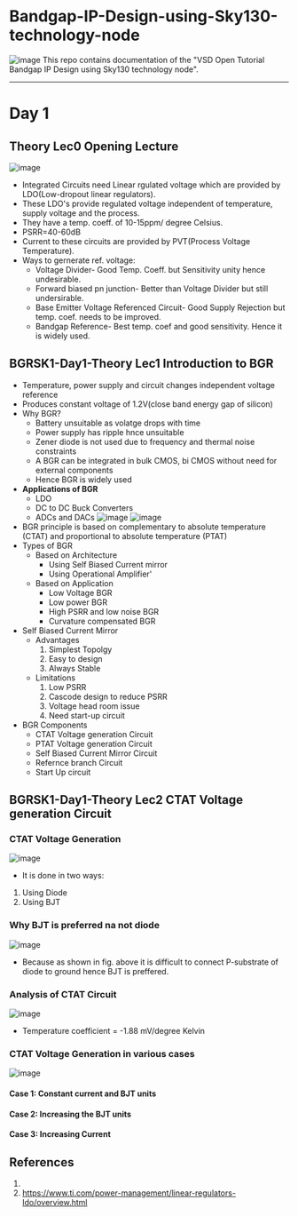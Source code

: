 # Bandgap-IP-Design-using-Sky130-technology-node
![image](https://user-images.githubusercontent.com/58599984/138215051-f7414ea3-dce7-4978-a5ab-fcb6a6ed25fe.png)
This repo contains documentation of the "VSD Open Tutorial Bandgap IP Design using Sky130 technology node".
________________________________________________________________________
# Day 1
## Theory Lec0 Opening Lecture
![image](https://user-images.githubusercontent.com/58599984/138240411-597c24cf-4b01-4ed2-a6d6-7b89185598bf.png)

- Integrated Circuits need Linear rgulated voltage which are provided by LDO(Low-dropout linear regulators).
- These LDO's provide regulated voltage independent of temperature, supply voltage and the process.
- They have a temp. coeff. of 10-15ppm/ degree Celsius.
- PSRR=40-60dB
- Current to these circuits are provided by PVT(Process Voltage Temperature).
- Ways to gernerate ref. voltage:
  * Voltage Divider- Good Temp. Coeff.  but Sensitivity unity hence undesirable.
  * Forward biased pn junction- Better than Voltage Divider but still undersirable.
  * Base Emitter Voltage Referenced Circuit- Good Supply Rejection but temp. coef. needs to be improved.
  * Bandgap Reference- Best temp. coef and good sensitivity. Hence it is widely used.

## BGRSK1-Day1-Theory Lec1 Introduction to BGR
- Temperature, power supply and circuit changes independent voltage reference
- Produces constant voltage of 1.2V(close band energy gap of silicon)
- Why BGR?
  * Battery unsuitable as volatge drops with time
  * Power supply has ripple hnce unsuitable 
  * Zener diode is not used due to frequency and thermal noise constraints
  * A BGR can be integrated in bulk CMOS, bi CMOS without need for external components
  * Hence BGR is widely used
- **Applications of BGR**
  * LDO
  * DC to DC Buck  Converters
  * ADCs and DACs
  ![image](https://user-images.githubusercontent.com/58599984/138244144-c430e110-2a04-45a7-9daa-3195efe70a6b.png)
  ![image](https://user-images.githubusercontent.com/58599984/138244227-95bca0da-52b3-4355-953e-f3afc4a21967.png)
- BGR principle is based on complementary to absolute temperature (CTAT) and proportional to absolute temperature (PTAT)
- Types of BGR
  * Based on Architecture
    + Using Self Biased Current mirror
    + Using Operational Amplifier'
  * Based on Application
    + Low Voltage BGR
    + Low power BGR
    + High PSRR and low noise BGR
    + Curvature compensated BGR
-  Self Biased Current Mirror    
   * Advantages
       1. Simplest Topolgy
       2. Easy to design
       3. Always Stable
   * Limitations
       1. Low PSRR
       2. Cascode design to reduce PSRR
       3. Voltage head room issue
       4. Need start-up circuit
- BGR Components
  + CTAT Voltage generation Circuit
  + PTAT Voltage generation Circuit
  + Self Biased Current Mirror Circuit
  + Refernce branch Circuit
  + Start Up circuit
## BGRSK1-Day1-Theory Lec2 CTAT Voltage generation Circuit 
### CTAT Voltage Generation
![image](https://user-images.githubusercontent.com/58599984/138247274-5df9f425-209e-432e-a106-0182e4129c86.png)
- It is done in two ways:
1. Using Diode
2. Using BJT
### Why BJT is preferred na not diode
![image](https://user-images.githubusercontent.com/58599984/138248192-13df5133-67c2-4701-af1f-7fa6ca39ece9.png)
- Because as shown in fig. above it is difficult to connect P-substrate of diode to ground hence BJT is preffered.
### Analysis of CTAT Circuit
![image](https://user-images.githubusercontent.com/58599984/138248934-1a940235-0b7e-4d7f-92be-20bdfe82fb75.png)
- Temperature coefficient = -1.88 mV/degree Kelvin
### CTAT Voltage Generation in various cases
![image](https://user-images.githubusercontent.com/58599984/138249308-7fdf5073-89a4-469c-8f93-f530ab6f1061.png)
#### Case 1: Constant current and BJT units
#### Case 2: Increasing the BJT units
#### Case 3: Increasing Current

## References
1.
2. https://www.ti.com/power-management/linear-regulators-ldo/overview.html
